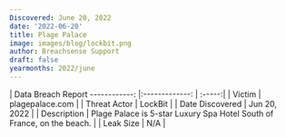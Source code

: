 ```yaml
---
Discovered: June 20, 2022
date: '2022-06-20'
title: Plage Palace
image: images/blog/lockbit.png
author: Breachsense Support
draft: false
yearmonths: 2022/june
---
```



| Data Breach Report
------------:     |:-------------:    | :-----:|
| Victim      | plagepalace.com       | 
| Threat Actor      | LockBit      | 
| Date Discovered      | Jun 20, 2022      | 
| Description      | Plage Palace is 5-star Luxury Spa Hotel South of France, on the beach.      | 
| Leak Size      | N/A      | 

